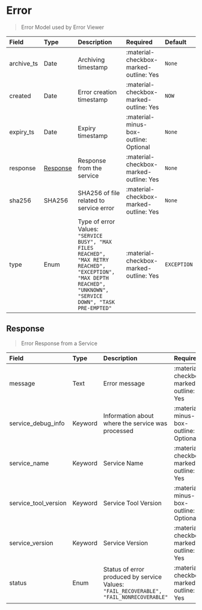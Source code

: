 [comment]: # (AUTOGENERATED MARKDOWN CONTENT. UPDATES TO ODM DOCUMENTATION SHOULD BE DONE THROUGH ASSEMBLYLINE-BASE REPO!)
# Error
> Error Model used by Error Viewer

| Field | Type | Description | Required | Default |
| :--- | :--- | :--- | :--- | :--- |
| archive_ts | Date | Archiving timestamp | :material-checkbox-marked-outline: Yes | `None` |
| created | Date | Error creation timestamp | :material-checkbox-marked-outline: Yes | `NOW` |
| expiry_ts | Date | Expiry timestamp | :material-minus-box-outline: Optional | `None` |
| response | [Response](assemblyline4_docs/odm/models/error/#response) | Response from the service | :material-checkbox-marked-outline: Yes | `None` |
| sha256 | SHA256 | SHA256 of file related to service error | :material-checkbox-marked-outline: Yes | `None` |
| type | Enum | Type of error<br>Values:<br>`"SERVICE BUSY", "MAX FILES REACHED", "MAX RETRY REACHED", "EXCEPTION", "MAX DEPTH REACHED", "UNKNOWN", "SERVICE DOWN", "TASK PRE-EMPTED"` | :material-checkbox-marked-outline: Yes | `EXCEPTION` |


[comment]: # (AUTOGENERATED MARKDOWN CONTENT. UPDATES TO ODM DOCUMENTATION SHOULD BE DONE THROUGH ASSEMBLYLINE-BASE REPO!)
## Response
> Error Response from a Service

| Field | Type | Description | Required | Default |
| :--- | :--- | :--- | :--- | :--- |
| message | Text | Error message | :material-checkbox-marked-outline: Yes | `None` |
| service_debug_info | Keyword | Information about where the service was processed | :material-minus-box-outline: Optional | `None` |
| service_name | Keyword | Service Name | :material-checkbox-marked-outline: Yes | `None` |
| service_tool_version | Keyword | Service Tool Version | :material-minus-box-outline: Optional | `None` |
| service_version | Keyword | Service Version | :material-checkbox-marked-outline: Yes | `None` |
| status | Enum | Status of error produced by service<br>Values:<br>`"FAIL_RECOVERABLE", "FAIL_NONRECOVERABLE"` | :material-checkbox-marked-outline: Yes | `None` |


